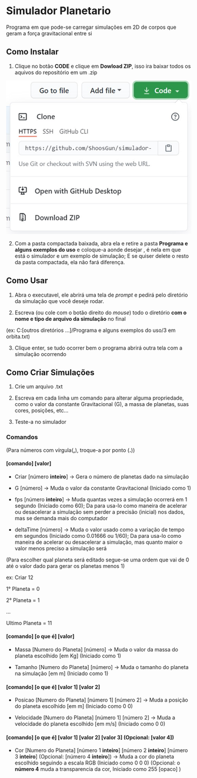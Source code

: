 # Simulador Planetario
Programa em que pode-se carregar simulações em 2D de corpos que geram a força gravitacional entre si

## Como Instalar

1) Clique no botão **CODE** e clique em **Dowload ZIP**, isso ira baixar todos os aquivos do repositório em um .zip

![Botão CODE com Dowaload ZIP](https://github.com/ShoosGun/simulador-planetario/blob/master/Imagens%20do%20README/CODE.jpg)

2) Com a pasta compactada baixada, abra ela e retire a pasta **Programa e alguns exemplos do uso** e coloque-a aonde desejar , é nela em que está o simulador e um exemplo de simulação; E se quiser delete o resto da pasta compactada, ela não fará diferença.


## Como Usar

1) Abra o executavel, ele abrirá uma tela de *prompt* e pedirá pelo diretório da simulação que você deseje rodar.

2) Escreva (ou cole com o botão direito do *mouse*) todo o diretório **com o nome e tipo de arquivo da simulação** no final 

(ex: C:[outros diretórios ...]/Programa e alguns exemplos do uso/3 em orbita.txt) 

3) Clique enter, se tudo ocorrer bem o programa abrirá outra tela com a simulação ocorrendo

## Como Criar Simulações

1) Crie um arquivo .txt

2) Escreva em cada linha um comando para alterar alguma propriedade, como o valor da constante Gravitacional (G), a massa de planetas, suas cores, posições, etc...

3) Teste-a no simulador

### Comandos 
(Para números com vírgula(**,**), troque-a por ponto (**.**))

#### [comando] [valor]
- Criar [número **inteiro**] -> Gera o número de planetas dado na simulação

- G [número] -> Muda o valor da constante Gravitacional (Iniciado como 1)

- fps [número **inteiro**] -> Muda quantas vezes a simulação ocorrerá em 1 segundo (Iniciado como 60); Da para usa-lo como maneira de acelerar ou desacelerar a simulação sem perder a precisão (inicial) nos dados, mas se demanda mais do computador

- deltaTime [número] -> Muda o valor usado como a variação de tempo em segundos (Iniciado como 0.01666 ou 1/60); Da para usa-lo como maneira de acelerar ou desacelerar a simulação, mas quanto maior o valor menos preciso a simulação será


(Para escolher qual planeta será editado segue-se uma ordem que vai de 0 até o valor dado para gerar os planetas menos 1)

ex:
Criar 12

1° Planeta = 0

2° Planeta = 1

...

Ultimo Planeta = 11

#### [comando] [o que é] [valor]

- Massa [Numero do Planeta] [número] -> Muda o valor da massa do planeta escolhido [em Kg] (Iniciado como 1)

- Tamanho [Numero do Planeta] [número] -> Muda o tamanho do planeta na simulação [em m] (Iniciado como 1)

#### [comando] [o que é] [valor 1] [valor 2]

- Posicao [Numero do Planeta] [número 1] [número 2] -> Muda a posição do planeta escolhido [em m] (Iniciado como 0 0)

- Velocidade [Numero do Planeta] [número 1] [número 2] -> Muda a velocidade do planeta escolhido [em m/s] (Iniciado como 0 0)

#### [comando] [o que é] [valor 1] [valor 2] [valor 3] (Opcional: [valor 4])

- Cor [Numero do Planeta] [número 1 **inteiro**] [número 2 **inteiro**] [número 3 **inteiro**] (Opcional: [número 4 **inteiro**]) -> Muda a cor do planeta escolhido seguindo a escala RGB (Iniciado como 0 0 0) (Opcional: o **número 4** muda a transparencia da cor, Iniciado como 255 [opaco] )
